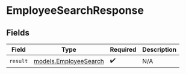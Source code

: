 # EmployeeSearchResponse


## Fields

| Field                                                | Type                                                 | Required                                             | Description                                          |
| ---------------------------------------------------- | ---------------------------------------------------- | ---------------------------------------------------- | ---------------------------------------------------- |
| `result`                                             | [models.EmployeeSearch](../models/employeesearch.md) | :heavy_check_mark:                                   | N/A                                                  |